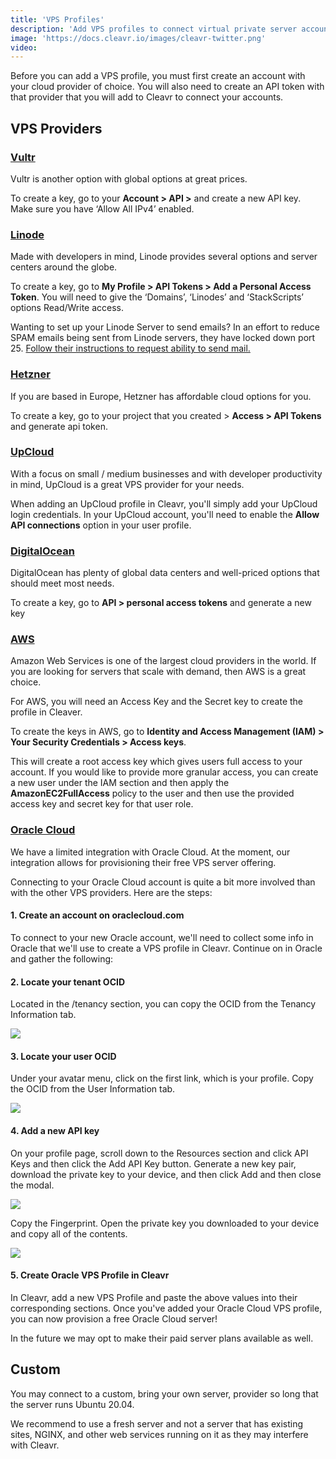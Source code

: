 ```yaml
---
title: 'VPS Profiles'
description: 'Add VPS profiles to connect virtual private server accounts.'
image: 'https://docs.cleavr.io/images/cleavr-twitter.png'
video: 
---
```


<you-tube video="7UGfmjoe17M"></you-tube>

Before you can add a VPS profile, you must first create an account with your cloud provider of choice. You will also 
need to create an API token with that provider that you will add to Cleavr to connect your accounts.

## VPS Providers 

### [Vultr](https://vultr.grsm.io/cleavr)

Vultr is another option with global options at great prices.

To create a key, go to your **Account > API >** and create a new API key. Make sure you have ‘Allow All IPv4’ enabled.

### [Linode](https://linode.gvw92c.net/7mOMer)

Made with developers in mind, Linode provides several options and server centers around the globe.  

To create a key, go to **My Profile > API Tokens > Add a Personal Access Token**. You will need to give the ‘Domains’, 
‘Linodes’ and ‘StackScripts’ options Read/Write access.

Wanting to set up your Linode Server to send emails? In an effort to reduce SPAM emails being sent from Linode servers, they
have locked down port 25. [Follow their instructions to request ability to send mail.](https://www.linode.com/docs/guides/running-a-mail-server/#sending-email-on-linode)

### [Hetzner](https://hetzner.cloud/?ref=6UbiqpRc9BFG)

If you are based in Europe, Hetzner has affordable cloud options for you.

To create a key, go to your project that you created > **Access > API Tokens** and generate api token.

### [UpCloud](https://upcloud.com/signup/?promo=38D8TP)

With a focus on small / medium businesses and with developer productivity in mind, UpCloud is a great VPS provider
for your needs. 

When adding an UpCloud profile in Cleavr, you'll simply add your UpCloud login credentials. In your UpCloud account, you'll
 need to enable the **Allow API connections** option in your user profile. 
 
### [DigitalOcean](https://m.do.co/c/d32ff825abb2)

DigitalOcean has plenty of global data centers and well-priced options that should meet most needs.

To create a key, go to **API > personal access tokens** and generate a new key

### [AWS](https://aws.amazon.com/)
Amazon Web Services is one of the largest cloud providers in the world. If you are looking for servers that scale with demand, 
then AWS is a great choice.

For AWS, you will need an Access Key and the Secret key to create the profile in Cleaver.

To create the keys in AWS, go to **Identity and Access Management (IAM) > Your Security Credentials > Access keys**.

<base-alert>
This will create a root access key which gives users full access to your account. If you would like to provide more 
granular access, you can create a new user under the IAM section and then apply the <b>AmazonEC2FullAccess</b> policy to the user 
and then use the provided access key and secret key for that user role. 
</base-alert>

### [Oracle Cloud](https://www.oracle.com/cloud/)
We have a limited integration with Oracle Cloud. At the moment, our integration allows for provisioning their free VPS server offering. 

Connecting to your Oracle Cloud account is quite a bit more involved than with the other VPS providers. Here are the steps: 

#### 1. Create an account on oraclecloud.com
To connect to your new Oracle account, we'll need to collect some info in Oracle that we'll use to create a VPS profile in Cleavr. Continue on in Oracle and gather the following:

#### 2. Locate your tenant OCID
Located in the /tenancy section, you can copy the OCID from the Tenancy Information tab.

![](https://docs.cleavr.io/images/oracle/tenant-ocid.png)

#### 3. Locate your user OCID
Under your avatar menu, click on the first link, which is your profile. Copy the OCID from the User Information tab.

![](https://docs.cleavr.io/images/oracle/user-ocid.png)

#### 4. Add a new API key
On your profile page, scroll down to the Resources section and click API Keys and then click the Add API Key button. Generate a new key pair, download the private key to your device, and then click Add and then close the modal.

![](https://docs.cleavr.io/images/oracle/api-keys.png)

Copy the Fingerprint. Open the private key you downloaded to your device and copy all of the contents.

![](https://docs.cleavr.io/images/oracle/fingerprint.png)

#### 5. Create Oracle VPS Profile in Cleavr
In Cleavr, add a new VPS Profile and paste the above values into their corresponding sections. Once you've added your Oracle Cloud VPS profile, you can now provision a free Oracle Cloud server!

<base-info>
In the future we may opt to make their paid server plans available as well. 
</base-info>

## Custom 

You may connect to a custom, bring your own server, provider so long that the server runs Ubuntu 20.04. 

We recommend to use a fresh server and not a server that has existing sites, NGINX, and other web services running on it as they 
may interfere with Cleavr. 
